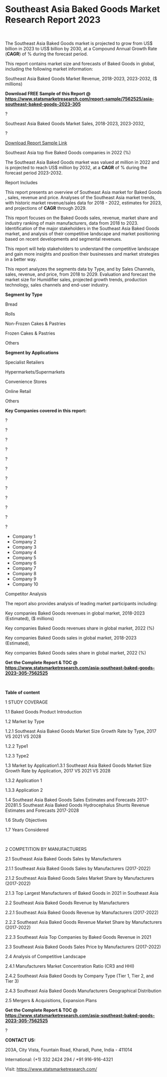 <h1>Southeast Asia Baked Goods Market Research Report 2023</h1><br/><p>The Southeast Asia Baked Goods market is projected to grow from US$ billion in 2023 to US$ billion by 2030, at a Compound Annual Growth Rate (<strong>CAGR</strong>) of % during the forecast period.</p>
 
 
 
 <p>This report contains market size and forecasts of Baked Goods in global, including the following market information:</p>
 
 
 
 <p>Southeast Asia Baked Goods Market Revenue, 2018-2023, 2023-2032, ($ millions)</p>
 
 
 
 <div><b>Download FREE Sample of this Report @ <a href="https://www.statsmarketresearch.com/download-free-sample/7562525/asia-southeast-baked-goods-2023-305">https://www.statsmarketresearch.com/report-sample/7562525/asia-southeast-baked-goods-2023-305</a></b></div>
 
 
 
 <p>? </p>
 
 
 
 <p>Southeast Asia Baked Goods Market Sales, 2018-2023, 2023-2032,</p>
 
 
 
 <p>? </p>
 
 
 
 <p><a href="https://www.statsmarketresearch.com/download-free-sample/7562525/asia-southeast-baked-goods-2023-305">Download Report Sample Link</a></p>
 
 
 
 <p>Southeast Asia top five Baked Goods companies in 2022 (%)</p>
 
 
 
 <p>The Southeast Asia Baked Goods market was valued at million in 2022 and is projected to reach US$ million by 2032, at a <strong>CAGR</strong> of % during the forecast period 2023-2032.</p>
 
 
 
 <p>Report Includes</p>
 
 
 
 <p>This report presents an overview of Southeast Asia market for Baked Goods , sales, revenue and price. Analyses of the Southeast Asia market trends, with historic market revenue/sales data for 2018 - 2022, estimates for 2023, and projections of <strong>CAGR</strong> through 2029.</p>
 
 
 
 <p>This report focuses on the Baked Goods sales, revenue, market share and industry ranking of main manufacturers, data from 2018 to 2023. Identification of the major stakeholders in the Southeast Asia Baked Goods market, and analysis of their competitive landscape and market positioning based on recent developments and segmental revenues.</p>
 
 
 
 <p>This report will help stakeholders to understand the competitive landscape and gain more insights and position their businesses and market strategies in a better way.</p>
 
 
 
 <p>This report analyzes the segments data by Type, and by Sales Channels, sales, revenue, and price, from 2018 to 2029. Evaluation and forecast the market size for Humidifier sales, projected growth trends, production technology, sales channels and end-user industry.</p>
 
 
 
 <p><strong>Segment by Type</strong></p>
 
 
 
 <p>Bread</p>
 
 
 
 <p>Rolls</p>
 
 
 
 <p>Non-Frozen Cakes & Pastries</p>
 
 
 
 <p>Frozen Cakes & Pastries</p>
 
 
 
 <p>Others</p>
 
 
 
 <p><strong>Segment <strong><strong>by Applications</strong></strong></strong></p>
 
 
 
 <p>Specialist Retailers</p>
 
 
 
 <p>Hypermarkets/Supermarkets</p>
 
 
 
 <p>Convenience Stores</p>
 
 
 
 <p>Online Retail</p>
 
 
 
 <p>Others</p>
 
 
 
 <p><strong>Key Companies covered in this report:</strong></p>
 
 
 
 <p>? </p>
 
 
 
 <p>? </p>
 
 
 
 <p>? </p>
 
 
 
 <p>? </p>
 
 
 
 <p>? </p>
 
 
 
 <p>? </p>
 
 
 
 <p>? </p>
 
 
 
 <p>? </p>
 
 
 
 <p>? </p>
 
 
 
 <p>? </p>
 
 
 
 <p>? </p>
 
 
 
 <p>? </p>
 
 
 
 <ul>
 
 <li>Company 1</li>
 
 <li>Company 2</li>
 
 <li>Company 3</li>
 
 <li>Company 4</li>
 
 <li>Company 5</li>
 
 <li>Company 6</li>
 
 <li>Company 7</li>
 
 <li>Company 8</li>
 
 <li>Company 9</li>
 
 <li>Company 10</li>
 
 </ul>
 
 
 
 <p>Competitor Analysis</p>
 
 
 
 <p>The report also provides analysis of leading market participants including:</p>
 
 
 
 <p>Key companies Baked Goods revenues in global market, 2018-2023 (Estimated), ($ millions)</p>
 
 
 
 <p>Key companies Baked Goods revenues share in global market, 2022 (%)</p>
 
 
 
 <p>Key companies Baked Goods sales in global market, 2018-2023 (Estimated),</p>
 
 
 
 <p>Key companies Baked Goods sales share in global market, 2022 (%)</p>
 
 
 
 <div><b>Get the Complete Report & TOC @ <a href="https://www.statsmarketresearch.com/asia-southeast-baked-goods-2023-305-7562525">https://www.statsmarketresearch.com/asia-southeast-baked-goods-2023-305-7562525</a></b></div>
 
 
 
 <p><br />
 
 <b>Table of content</b></p>
 
 
 
 <p>1 STUDY COVERAGE<br />
 
 1.1 Baked Goods Product Introduction<br />
 
 1.2 Market by Type<br />
 
 1.2.1 Southeast Asia Baked Goods Market Size Growth Rate by Type, 2017 VS 2021 VS 2028<br />
 
 1.2.2 Type1<br />
 
 1.2.3 Type2<br />
 
 1.3 Market by Application1.3.1 Southeast Asia Baked Goods Market Size Growth Rate by Application, 2017 VS 2021 VS 2028<br />
 
 1.3.2 Application 1<br />
 
 1.3.3 Application 2<br />
 
 1.4 Southeast Asia Baked Goods Sales Estimates and Forecasts 2017-20281.5 Southeast Asia Baked Goods Hydrocephalus Shunts Revenue Estimates and Forecasts 2017-2028<br />
 
 1.6 Study Objectives<br />
 
 1.7 Years Considered<br />
 
 <br />
 
 2 COMPETITION BY MANUFACTURERS<br />
 
 2.1 Southeast Asia Baked Goods Sales by Manufacturers<br />
 
 2.1.1 Southeast Asia Baked Goods Sales by Manufacturers (2017-2022)<br />
 
 2.1.2 Southeast Asia Baked Goods Sales Market Share by Manufacturers (2017-2022)<br />
 
 2.1.3 Top Largest Manufacturers of Baked Goods in 2021 in Southeast Asia<br />
 
 2.2 Southeast Asia Baked Goods Revenue by Manufacturers<br />
 
 2.2.1 Southeast Asia Baked Goods Revenue by Manufacturers (2017-2022)<br />
 
 2.2.2 Southeast Asia Baked Goods Revenue Market Share by Manufacturers (2017-2022)<br />
 
 2.2.3 Southeast Asia Top Companies by Baked Goods Revenue in 2021<br />
 
 2.3 Southeast Asia Baked Goods Sales Price by Manufacturers (2017-2022)<br />
 
 2.4 Analysis of Competitive Landscape<br />
 
 2.4.1 Manufacturers Market Concentration Ratio (CR3 and HHI)<br />
 
 2.4.2 Southeast Asia Baked Goods by Company Type (Tier 1, Tier 2, and Tier 3)<br />
 
 2.4.3 Southeast Asia Baked Goods Manufacturers Geographical Distribution<br />
 
 2.5 Mergers & Acquisitions, Expansion Plans</p>
 
 
 
 <div><b>Get the Complete Report & TOC @ <a href="https://www.statsmarketresearch.com/asia-southeast-baked-goods-2023-305-7562525">https://www.statsmarketresearch.com/asia-southeast-baked-goods-2023-305-7562525</a></b></div>
 
 
 
 <p>? </p>
 
 
 
 <p><b>CONTACT US:</b><br />
 
 203A, City Vista, Fountain Road, Kharadi, Pune, India - 411014<br />
 
 International: (+1) 332 2424 294 / +91 916-916-4321<br />
 
 Visit: <a href="https://www.statsmarketresearch.com/">https://www.statsmarketresearch.com/</a></p>